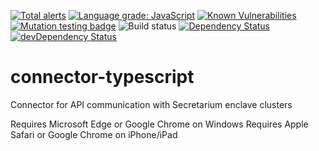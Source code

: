 [![Total alerts](https://img.shields.io/lgtm/alerts/g/secretarium/connector-typescript.svg?logo=lgtm&logoWidth=18)](https://lgtm.com/projects/g/secretarium/connector-typescript/alerts/)
[![Language grade: JavaScript](https://img.shields.io/lgtm/grade/javascript/g/secretarium/connector-typescript.svg?logo=lgtm&logoWidth=18)](https://lgtm.com/projects/g/secretarium/connector-typescript/context:javascript)
[![Known Vulnerabilities](https://snyk.io/test/github/secretarium/connector-typescript/badge.svg?targetFile=package.json)](https://snyk.io/test/github/secretarium/connector-typescript?targetFile=package.json)
[![Mutation testing badge](https://img.shields.io/endpoint?style=flat&url=https%3A%2F%2Fbadge-api.stryker-mutator.io%2Fgithub.com%2Fsecretarium%2Fconnector-typescript%2Fmaster)](https://dashboard.stryker-mutator.io/reports/github.com/secretarium/connector-typescript/master)
![Build status](https://github.com/secretarium/connector-typescript/workflows/Node.js%20CI/badge.svg)
[![Dependency Status](https://img.shields.io/david/secretarium/connector-typescript.svg)](https://david-dm.org/secretarium/connector-typescript)
[![devDependency Status](https://img.shields.io/david/dev/secretarium/connector-typescript.svg)](https://david-dm.org/secretarium/connector-typescript?type=dev)

# connector-typescript

Connector for API communication with Secretarium enclave clusters

Requires Microsoft Edge or Google Chrome on Windows
Requires Apple Safari or Google Chrome on iPhone/iPad